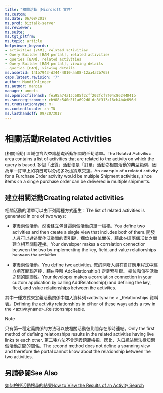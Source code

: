 ```yaml
---
title: "相關活動 |Microsoft 文件"
ms.custom: 
ms.date: 06/08/2017
ms.prod: biztalk-server
ms.reviewer: 
ms.suite: 
ms.tgt_pltfrm: 
ms.topic: article
helpviewer_keywords:
- activities [BAM], related activities
- Query Builder [BAM portal], related activities
- queries [BAM], related activities
- Query Builder [BAM portal], viewing details
- queries [BAM], viewing details
ms.assetid: 141b7943-d244-4810-aa88-12aa4a2b7658
caps.latest.revision: "7"
author: MandiOhlinger
ms.author: mandia
manager: anneta
ms.openlocfilehash: fea95a74a15c685f2cff202fcf7f04c86244041b
ms.sourcegitcommit: cb908c540d8f1a692d01dc8f313e16cb4b4e696d
ms.translationtype: MT
ms.contentlocale: zh-TW
ms.lasthandoff: 09/20/2017
---
```

# <a name="related-activities"></a><span data-ttu-id="fdc4f-102">相關活動</span><span class="sxs-lookup"><span data-stu-id="fdc4f-102">Related Activities</span></span>
<span data-ttu-id="fdc4f-103">[相關活動] 區域包含與查詢基礎活動相關的活動清單。</span><span class="sxs-lookup"><span data-stu-id="fdc4f-103">The Related Activities area contains a list of activities that are related to the activity on which the query is based.</span></span> <span data-ttu-id="fdc4f-104">多個「出貨」活動便是「訂單」活動之相關活動的典型範例，因為單一訂單上的項目可以分成多次出貨來交運。</span><span class="sxs-lookup"><span data-stu-id="fdc4f-104">An example of a related activity for a Purchase Order activity would be multiple Shipment activities, since items on a single purchase order can be delivered in multiple shipments.</span></span>  
  
## <a name="creating-related-activities"></a><span data-ttu-id="fdc4f-105">建立相關活動</span><span class="sxs-lookup"><span data-stu-id="fdc4f-105">Creating related activities</span></span>  
 <span data-ttu-id="fdc4f-106">相關活動的清單可以由下列兩種方式產生：</span><span class="sxs-lookup"><span data-stu-id="fdc4f-106">The list of related activities is generated in one of two ways:</span></span>  
  
-   <span data-ttu-id="fdc4f-107">定義兩個活動，然後建立包含這兩個活動的單一檢視。</span><span class="sxs-lookup"><span data-stu-id="fdc4f-107">You define two activities and then create a single view that includes both of them.</span></span> <span data-ttu-id="fdc4f-108">開發人員可以透過實作活動間的索引鍵、欄位和數值關係，藉此在這兩個活動之間建立相互關聯連接。</span><span class="sxs-lookup"><span data-stu-id="fdc4f-108">Your developer makes a correlation connection between the two by implementing the key, field, and value relationships between the activities.</span></span>  
  
-   <span data-ttu-id="fdc4f-109">定義兩個活動。</span><span class="sxs-lookup"><span data-stu-id="fdc4f-109">You define two activities.</span></span> <span data-ttu-id="fdc4f-110">您的開發人員在自訂應用程式中建立相互關聯連接，藉由呼叫 AddRelationship() 定義索引鍵、 欄位和值在活動之間的關聯性。</span><span class="sxs-lookup"><span data-stu-id="fdc4f-110">Your developer makes a correlation connection in your custom application by calling AddRelationship() and defining the key, field, and value relationships between the activities.</span></span>  
  
 <span data-ttu-id="fdc4f-111">其中一種方式來定義活動關係中加入資料列\<activityname > _Relationships 資料表。</span><span class="sxs-lookup"><span data-stu-id="fdc4f-111">Defining the activity relationships in either of these ways adds a row in the \<activityname>_Relationships table.</span></span>  
  
> [!NOTE]
>  <span data-ttu-id="fdc4f-112">只有第一種定義關係的方法可以使相關活動彼此間存在即時連結。</span><span class="sxs-lookup"><span data-stu-id="fdc4f-112">Only the first method of defining relationships results in the related activities having live links to each other.</span></span> <span data-ttu-id="fdc4f-113">第二種方法不會定義跨距檢視，因此，入口網站無法得知兩個活動之間的關係。</span><span class="sxs-lookup"><span data-stu-id="fdc4f-113">The second method does not define a spanning view and therefore the portal cannot know about the relationship between the two activities.</span></span>  
  
## <a name="see-also"></a><span data-ttu-id="fdc4f-114">另請參閱</span><span class="sxs-lookup"><span data-stu-id="fdc4f-114">See Also</span></span>  
 [<span data-ttu-id="fdc4f-115">如何檢視活動搜尋的結果</span><span class="sxs-lookup"><span data-stu-id="fdc4f-115">How to View the Results of an Activity Search</span></span>](../core/how-to-view-the-results-of-an-activity-search.md)